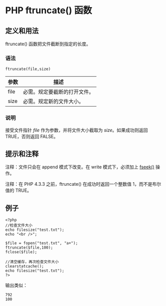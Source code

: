 # PHP ftruncate() 函数



## 定义和用法

ftruncate() 函数把文件截断到指定的长度。

### 语法

```
ftruncate(file,size)
```

| 参数 | 描述 |
| --- | --- |
| file | 必需。规定要截断的打开文件。 |
| size | 必需。规定新的文件大小。 |

### 说明

接受文件指针 _file_ 作为参数，并将文件大小截取为 _size_。如果成功则返回 TRUE，否则返回 FALSE。

## 提示和注释

注释：文件只会在 append 模式下改变。在 write 模式下，必须加上 [fseek()](/php/func_filesystem_fseek.asp "PHP fseek() 函数") 操作。

注释：在 PHP 4.3.3 之前，ftruncate() 在成功时返回一个整数值 1，而不是布尔值的 TRUE。

## 例子

```
<?php
//检查文件大小
echo filesize("test.txt");
echo "<br />";

$file = fopen("test.txt", "a+");
ftruncate($file,100);
fclose($file);

//清空缓存，再次检查文件大小
clearstatcache();
echo filesize("test.txt");
?>
```

输出类似：

```
792
100
```



